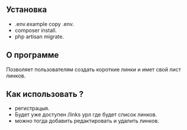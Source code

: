 ## Установка 

- .env.example  copy .env.
- composer install.
- php artisan migrate.

## О программе 

Позволяет пользователям создать короткие линки  и имет свой лист линков. 

## Как использовать ?    

- регистрацыя.
- Будет уже доступен /links урл где будет список линков.
- можно тогда добавить редактировать и удалить линков.

